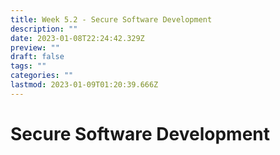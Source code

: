 ```yaml
---
title: Week 5.2 - Secure Software Development
description: ""
date: 2023-01-08T22:24:42.329Z
preview: ""
draft: false
tags: ""
categories: ""
lastmod: 2023-01-09T01:20:39.666Z
---
```

# Secure Software Development